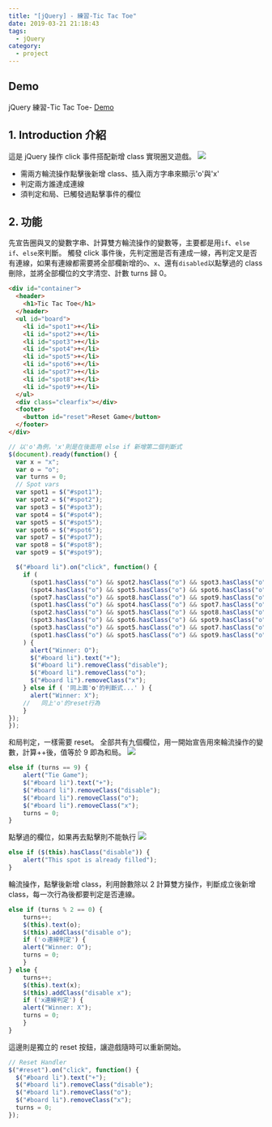 ```yaml
---
title: "[jQuery] - 練習-Tic Tac Toe"
date: 2019-03-21 21:18:43
tags:
  - jQuery
category:
  - project
---
```


## Demo

jQuery 練習-Tic Tac Toe- [Demo](https://orow.github.io/MyProjects/ProjectsInJS&jQuery/TicTacToeGame/index.html)

## 1. Introduction 介紹

這是 jQuery 操作 click 事件搭配新增 class 實現圈叉遊戲。
![](https://i.imgur.com/t5R6gcl.png)

- 需兩方輪流操作點擊後新增 class、插入兩方字串來顯示'o'與'x'
- 判定兩方誰達成連線
- 須判定和局、已觸發過點擊事件的欄位

## 2. 功能

先宣告圈與叉的變數字串、計算雙方輪流操作的變數等，主要都是用`if`、`else if`、`else`來判斷。
觸發 click 事件後，先判定圈是否有連成一線，再判定叉是否有連線，如果有連線都需要將全部欄新增的`o`、`x`、還有`disabled`以點擊過的 class 刪除，並將全部欄位的文字清空、計數 turns 歸 0。

```html
<div id="container">
  <header>
    <h1>Tic Tac Toe</h1>
  </header>
  <ul id="board">
    <li id="spot1">+</li>
    <li id="spot2">+</li>
    <li id="spot3">+</li>
    <li id="spot4">+</li>
    <li id="spot5">+</li>
    <li id="spot6">+</li>
    <li id="spot7">+</li>
    <li id="spot8">+</li>
    <li id="spot9">+</li>
  </ul>
  <div class="clearfix"></div>
  <footer>
    <button id="reset">Reset Game</button>
  </footer>
</div>
```

```js
// 以'o'為例，'x'則是在後面用 else if 新增第二個判斷式
$(document).ready(function() {
  var x = "x";
  var o = "o";
  var turns = 0;
  // Spot vars
  var spot1 = $("#spot1");
  var spot2 = $("#spot2");
  var spot3 = $("#spot3");
  var spot4 = $("#spot4");
  var spot5 = $("#spot5");
  var spot6 = $("#spot6");
  var spot7 = $("#spot7");
  var spot8 = $("#spot8");
  var spot9 = $("#spot9");

  $("#board li").on("click", function() {
    if (
      (spot1.hasClass("o") && spot2.hasClass("o") && spot3.hasClass("o")) ||
      (spot4.hasClass("o") && spot5.hasClass("o") && spot6.hasClass("o")) ||
      (spot7.hasClass("o") && spot8.hasClass("o") && spot9.hasClass("o")) ||
      (spot1.hasClass("o") && spot4.hasClass("o") && spot7.hasClass("o")) ||
      (spot2.hasClass("o") && spot5.hasClass("o") && spot8.hasClass("o")) ||
      (spot3.hasClass("o") && spot6.hasClass("o") && spot9.hasClass("o")) ||
      (spot3.hasClass("o") && spot5.hasClass("o") && spot7.hasClass("o")) ||
      (spot1.hasClass("o") && spot5.hasClass("o") && spot9.hasClass("o"))
    ) {
      alert("Winner: O");
      $("#board li").text("+");
      $("#board li").removeClass("disable");
      $("#board li").removeClass("o");
      $("#board li").removeClass("x");
    } else if ( '同上面'o'的判斷式...' ) {
      alert("Winner: X");
    //   同上'o'的reset行為
    }
});
});
```

和局判定，一樣需要 reset。
全部共有九個欄位，用一開始宣告用來輪流操作的變數，計算++後，值等於 9 即為和局。
![](https://i.imgur.com/cTtrry1.png)

```js
else if (turns == 9) {
    alert("Tie Game");
    $("#board li").text("+");
    $("#board li").removeClass("disable");
    $("#board li").removeClass("o");
    $("#board li").removeClass("x");
    turns = 0;
}
```

點擊過的欄位，如果再去點擊則不能執行
![](https://i.imgur.com/u0NYHtT.png)

```js
else if ($(this).hasClass("disable")) {
    alert("This spot is already filled");
}
```

輪流操作，點擊後新增 class，利用餘數除以 2 計算雙方操作，判斷成立後新增 class，每一次行為後都要判定是否連線。

```js
else if (turns % 2 == 0) {
    turns++;
    $(this).text(o);
    $(this).addClass("disable o");
    if ('ｏ連線判定') {
    alert("Winner: O");
    turns = 0;
    }
} else {
    turns++;
    $(this).text(x);
    $(this).addClass("disable x");
    if ('x連線判定') {
    alert("Winner: X");
    turns = 0;
    }
}
```

這邊則是獨立的 reset 按鈕，讓遊戲隨時可以重新開始。

```js
// Reset Handler
$("#reset").on("click", function() {
  $("#board li").text("+");
  $("#board li").removeClass("disable");
  $("#board li").removeClass("o");
  $("#board li").removeClass("x");
  turns = 0;
});
```
